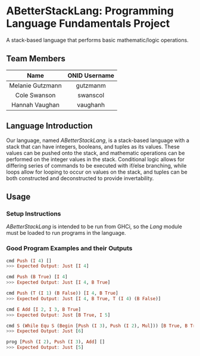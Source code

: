 # ABetterStackLang: Programming Language Fundamentals Project
A stack-based language that performs basic mathematic/logic operations.

## Team Members
Name			 | ONID Username
:---------------:|:--------------:
Melanie Gutzmann | gutzmanm
Cole Swanson     | swanscol
Hannah Vaughan   | vaughanh

## Language Introduction
Our language, named _ABetterStackLang_, is a stack-based language with a stack that can have integers, booleans, and tuples as its values. These values can be pushed onto the stack, and mathematic operations can be performed on the integer values in the stack. Conditional logic allows for differing series of commands to be executed with if/else branching, while loops allow for looping to occur on values on the stack, and tuples can be both constructed and deconstructed to provide invertability.

## Usage
### Setup Instructions
_ABetterStackLang_ is intended to be run from GHCi, so the _Lang_ module must be loaded to run programs in the language.

### Good Program Examples and their Outputs
```haskell
cmd Push (I 4) []
>>> Expected Output: Just [I 4]
```

```haskell
cmd Push (B True) [I 4]
>>> Expected Output: Just [I 4, B True]
```

```haskell
cmd Push (T (I 1) (B False)) [I 4, B True]
>>> Expected Output: Just [I 4, B True, T (I 4) (B False)]
```

```haskell
cmd E Add [I 2, I 3, B True]
>>> Expected Output: Just [B True, I 5]
```

```haskell
cmd S (While Equ S (Begin [Push (I 3), Push (I 2), Mul])) [B True, B True]
>>> Expected Output: Just [6]
```

```haskell
prog [Push (I 2), Push (I 3), Add] []
>>> Expected Output: Just [5]
```